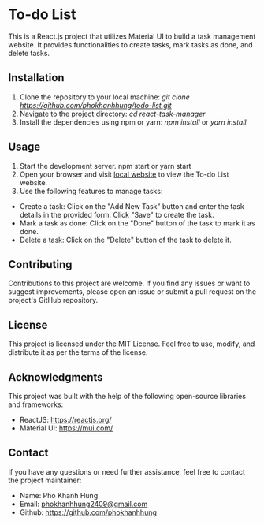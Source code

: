 # To-do List
This is a React.js project that utilizes Material UI to build a task management website. It provides functionalities to create tasks, mark tasks as done, and delete tasks.

## Installation
1. Clone the repository to your local machine: *git clone https://github.com/phokhanhhung/todo-list.git*
2. Navigate to the project directory: *cd react-task-manager*
3. Install the dependencies using npm or yarn: *npm install* or *yarn install*

## Usage
1. Start the development server.
npm start
or
yarn start
2. Open your browser and visit [local website](http://localhost:3000) to view the To-do List website.
3. Use the following features to manage tasks:
- Create a task: Click on the "Add New Task" button and enter the task details in the provided form. Click "Save" to create the task.
- Mark a task as done: Click on the "Done" button of the task to mark it as done.
- Delete a task: Click on the "Delete" button of the task to delete it.

## Contributing
Contributions to this project are welcome. If you find any issues or want to suggest improvements, please open an issue or submit a pull request on the project's GitHub repository.

## License
This project is licensed under the MIT License. Feel free to use, modify, and distribute it as per the terms of the license.

## Acknowledgments
This project was built with the help of the following open-source libraries and frameworks:
- ReactJS: https://reactjs.org/
- Material UI: https://mui.com/

## Contact
If you have any questions or need further assistance, feel free to contact the project maintainer:
- Name: Pho Khanh Hung
- Email: phokhanhhung2409@gmail.com
- Github: https://github.com/phokhanhhung
